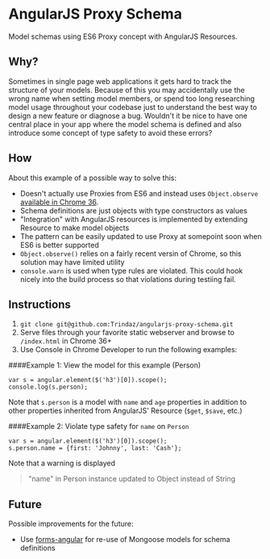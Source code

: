 AngularJS Proxy Schema
===

Model schemas using ES6 Proxy concept with AngularJS Resources.

Why?
---

Sometimes in single page web applications it gets hard to track the structure of your models. Because of this you may accidentally use the wrong name when setting model members, or spend too long researching model usage throughout your codebase just to understand the best way to design a new feature or diagnose a bug. Wouldn't it be nice to have one central place in your app where the model schema is defined and also introduce some concept of type safety to avoid these errors?

How
---

About this example of a possible way to solve this:
  - Doesn't actually use Proxies from ES6 and instead uses `Object.observe` [available in Chrome 36](http://www.html5rocks.com/en/tutorials/es7/observe/).
  - Schema definitions are just objects with type constructors as values
  - "Integration" with AngularJS resources is implemented by extending Resource to make model objects
  - The pattern can be easily updated to use Proxy at somepoint soon when ES6 is better supported
  - `Object.observe()` relies on a fairly recent versin of Chrome, so this solution may have limited utility
  - `console.warn` is used when type rules are violated. This could hook nicely into the build process so that violations during testiing fail.

Instructions
---
  1. `git clone git@github.com:Trindaz/angularjs-proxy-schema.git`
  2. Serve files through your favorite static webserver and browse to `/index.html` in Chrome 36+
  3. Use Console in Chrome Developer to run the following examples:

####Example 1: View the model for this example (Person)
```
var s = angular.element($('h3')[0]).scope();
console.log(s.person);
```
Note that `s.person` is a model with `name` and `age` properties in addition to other properties inherited from AngularJS' Resource (`$get`, `$save`, etc.)

####Example 2: Violate type safety for `name` on `Person`
```
var s = angular.element($('h3')[0]).scope();
s.person.name = {first: 'Johnny', last: 'Cash'};
```
Note that a warning is displayed
> "name" in Person instance updated to Object instead of String

Future
---

Possible improvements for the future:
  - Use [forms-angular](https://github.com/forms-angular/forms-angular) for re-use of Mongoose models for schema definitions


